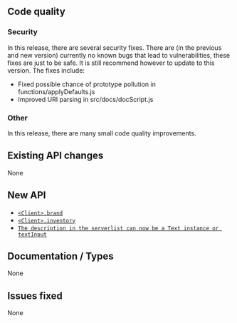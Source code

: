 ## Code quality
### Security
In this release, there are several security fixes. There are (in the previous and new version) currently no known bugs that lead to vulnerabilities, these fixes are just to be safe. It is still recommend however to update to this version. The fixes include:
- Fixed possible chance of prototype pollution in functions/applyDefaults.js
- Improved URI parsing in src/docs/docScript.js
### Other
In this release, there are many small code quality improvements.

## Existing API changes
None

## New API
* [`<Client>.brand`](https://oscarnow.github.io/minecraft-server/{version}/classes/Client#brand)
* [`<Client>.inventory`](https://oscarnow.github.io/minecraft-server/{version}/classes/Client#inventory)
* [`The description in the serverlist can now be a Text instance or textInput`](https://oscarnow.github.io/minecraft-server/{version}/classes/Server#constructor)

## Documentation / Types
None

## Issues fixed
None
